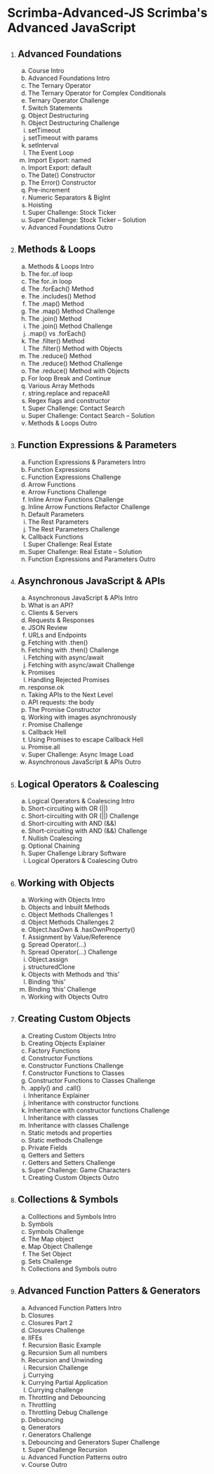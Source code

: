 # Scrimba-Advanced-JS Scrimba's Advanced JavaScript

<ol type="1">
  <li><h2>Advanced Foundations</h2>
  <ol type="a">
    <li>Course Intro</li>
    <li>Advanced Foundations Intro</li>
    <li>The Ternary Operator</li>
    <li>The Ternary Operator for Complex Conditionals</li>
    <li>Ternary Operator Challenge</li>
    <li>Switch Statements</li>
    <li>Object Destructuring</li>
    <li>Object Destructuring Challenge</li>
    <li>setTimeout</li>
    <li>setTimeout with params</li>
    <li>setInterval</li>
    <li>The Event Loop</li>
    <li>Import Export: named</li>
    <li>Import Export: default</li>
    <li>The Date() Constructor</li>
    <li>The Error() Constructor</li>
    <li>Pre-increment</li>
    <li>Numeric Separators & BigInt</li>
    <li>Hoisting</li>
    <li>Super Challenge: Stock Ticker</li>
    <li>Super Challenge: Stock Ticker – Solution</li>
    <li>Advanced Foundations Outro</li>
  </ol>
  </li>
  <li><h2>Methods & Loops</h2>
  <ol type="a">
    <li>Methods & Loops Intro</li>
    <li>The for..of loop</li>
    <li>The for..in loop</li>
    <li>The .forEach() Method</li>
    <li>The .includes() Method</li>
    <li>The .map() Method</li>
    <li>The .map() Method Challenge</li>
    <li>The .join() Method</li>
    <li>The .join() Method Challenge</li>
    <li>.map() vs .forEach()</li>
    <li>The .filter() Method</li>
    <li>The .filter() Method with Objects</li>
    <li>The .reduce() Method</li>
    <li>The .reduce() Method Challenge</li>
    <li>The .reduce() Method with Objects</li>
    <li>For loop Break and Continue</li>
    <li>Various Array Methods</li>
    <li>string.replace and repaceAll</li>
    <li>Regex flags and constructor</li>
    <li>Super Challenge: Contact Search</li>
    <li>Super Challenge: Contact Search – Solution</li>
    <li>Methods & Loops Outro</li>
  </ol>
  </li>
  <li><h2>Function Expressions & Parameters</h2>
  <ol type="a">
    <li>Function Expressions & Parameters Intro</li>
    <li>Function Expressions</li>
    <li>Function Expressions Challenge</li>
    <li>Arrow Functions</li>
    <li>Arrow Functions Challenge</li>
    <li>Inline Arrow Functions Challenge</li>
    <li>Inline Arrow Functions Refactor Challenge</li>
    <li>Default Parameters</li>
    <li>The Rest Parameters</li>
    <li>The Rest Parameters Challenge</li>
    <li>Callback Functions</li>
    <li>Super Challenge: Real Estate</li>
    <li>Super Challenge: Real Estate – Solution</li>
    <li>Function Expressions and Parameters Outro</li>
    </ol>
	</li>
  <li><h2>Asynchronous JavaScript & APIs</h2>
  <ol type="a">
    <li>Asynchronous JavaScript  & APIs Intro</li>
    <li>What is an API?</li>
    <li>Clients & Servers</li>
    <li>Requests & Responses</li>
    <li>JSON Review</li>
    <li>URLs and Endpoints</li>
    <li>Fetching with .then()</li>
    <li>Fetching with .then() Challenge</li>
    <li>Fetching with async/await</li>
    <li>Fetching with async/await Challenge</li>
    <li>Promises</li>
    <li>Handling Rejected Promises</li>
    <li>response.ok</li>
    <li>Taking APIs to the Next Level</li>
    <li>API requests: the body</li>
    <li>The Promise Constructor</li>
    <li>Working with images asynchronously</li>
    <li>Promise Challenge</li>
    <li>Callback Hell</li>
    <li>Using Promises to escape Callback Hell</li>
    <li>Promise.all</li>
    <li>Super Challenge: Async Image Load</li>
    <li>Asynchronous JavaScript & APIs Outro</li>
    </ol>
	</li>
  <li><h2>Logical Operators & Coalescing</h2>
  <ol type="a"></li>
    <li>Logical Operators & Coalescing Intro</li>
    <li>Short-circuiting with OR (||)</li>
    <li>Short-circuiting with OR (||) Challenge</li>
    <li>Short-circuiting with AND (&&)</li>
    <li>Short-circuiting with AND (&&) Challenge</li>
    <li>Nullish Coalescing</li>
    <li>Optional Chaining</li>
    <li>Super Challenge Library Software</li>
    <li>Logical Operators & Coalescing Outro</li>
	</ol>
	</li>
  <li><h2>Working with Objects</h2>
  <ol type="a">
    <li>Working with Objects Intro</li>
    <li>Objects and Inbuilt Methods</li>
    <li>Object Methods Challenges 1</li>
    <li>Object Methods Challenges 2</li>
    <li>Object.hasOwn & .hasOwnProperty()</li>
    <li>Assignment by Value/Reference</li>
    <li>Spread Operator(…)</li>
    <li>Spread Operator(…) Challenge</li>
    <li>Object.assign</li>
    <li>structuredClone</li>
    <li>Objects with Methods and ‘this’</li>
    <li>Binding ‘this’</li>
    <li>Binding ‘this’ Challenge</li>
    <li>Working with Objects Outro</li>
	</ol>
	</li>
  <li><h2>Creating Custom Objects</h2>
  <ol type="a">
    <li>Creating Custom Objects Intro</li>
    <li>Creating Objects Explainer</li>
    <li>Factory Functions</li>
    <li>Constructor Functions</li>
    <li>Constructor Functions Challenge</li>
    <li>Constructor Functions to Classes</li>
    <li>Constructor Functions to Classes Challenge</li>
    <li>.apply() and .call()</li>
    <li>Inheritance Explainer</li>
    <li>Inheritance with constructor functions</li>
    <li>Inheritance with constructor functions Challenge</li>
    <li>Inheritance with classes</li>
    <li>Inheritance with classes Challenge</li>
    <li>Static metods and properties</li>
    <li>Static methods Challenge</li>
    <li>Private Fields</li>
    <li>Getters and Setters</li>
    <li>Getters and Setters Challenge</li>
    <li>Super Challenge: Game Characters</li>
    <li>Creating Custom Objects Outro</li>
    </ol>
  </li>
  <li><h2>Collections & Symbols</h2>
  <ol type="a">
    <li>Colllections and Symbols Intro</li>
    <li>Symbols</li>
    <li>Symbols Challenge</li>
    <li>The Map object</li>
    <li>Map Object Challenge</li>
    <li>The Set Object</li>
    <li>Sets Challenge</li>
    <li>Collections and Symbols outro</li>
    </ol>
  </li>
  <li><h2>Advanced Function Patters & Generators</h2>
  <ol type="a">
    <li>Advanced Function Patters Intro</li>
    <li>Closures</li>
    <li>Closures Part 2</li>
    <li>Closures Challenge</li>
    <li>IIFEs</li>
    <li>Recursion Basic Example</li>
    <li>Recursion Sum all numbers</li>
    <li>Recursion and Unwinding</li>
    <li>Recursion Challenge</li>
    <li>Currying</li>
    <li>Currying Partial Application</li>
    <li>Currying challenge</li>
    <li>Throttling and Debouncing</li>
    <li>Throttling</li>
    <li>Throttling Debug Challenge</li>
    <li>Debouncing</li>
    <li>Generators</li>
    <li>Generators Challenge</li>
    <li>Debouncing and Generators Super Challenge</li>
    <li>Super Challenge Recursion</li>
    <li>Advanced Function Patterns outro</li>
    <li>Course Outro</li>
	</ol>
	</li>
</ol>
